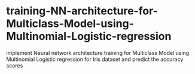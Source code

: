 # training-NN-architecture-for-Multiclass-Model-using-Multinomial-Logistic-regression
implement Neural network architecture training for Multiclass Model using Multinomial Logistic regression for Iris dataset and predict the accuracy scores
